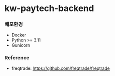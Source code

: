 # kw-paytech-backend

### 배포환경

* Docker
* Python >= 3.11
* Gunicorn

### Reference

* freqtrade: https://github.com/freqtrade/freqtrade

